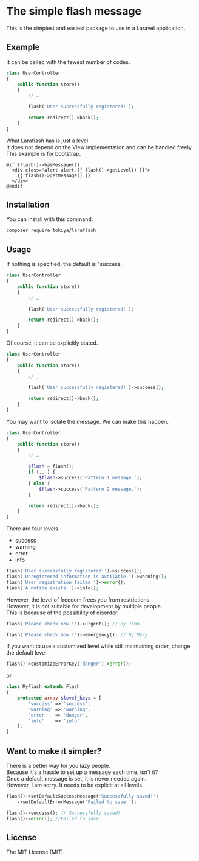 # The simple flash message

This is the simplest and easiest package to use in a Laravel application.

## Example

It can be called with the fewest number of codes.

```php
class UserController
{
    public function store()
    {
        // …

        flash('User successfully registered!');

        return redirect()->back();
    }
}
```

What Laraflash has is just a level.<br>
It does not depend on the View implementation and can be handled freely.<br>
This example is for bootstrap.

```blade
@if (flash()->hasMessage())
  <div class="alert alert-{{ flash()->getLevel() }}">
    {{ flash()->getMessage() }}
  </div>
@endif
```

## Installation
You can install with this command.
```bash
composer require tokiya/laraflash
```

## Usage

If nothing is specified, the default is "success.

```php
class UserController
{
    public function store()
    {
        // …

        flash('User successfully registered!');

        return redirect()->back();
    }
}
```
Of course, it can be explicitly stated.
```php
class UserController
{
    public function store()
    {
        // …

        flash('User successfully registered!')->success();

        return redirect()->back();
    }
}
```
You may want to isolate the message. We can make this happen.

```php
class UserController
{
    public function store()
    {
        // …

        $flash = flash();
        if (...) {
            $flash->success('Pattern 1 message.');
        } else {
            $flash->success('Pattern 2 message.');
        }

        return redirect()->back();
    }
}
```

There are four levels.
- success
- warning
- error
- info

```php
flash('User successfully registered!')->success();
flash('Unregistered information is available.')->warning();
flash('User registration failed.')->error();
flash('A notice exists.')->info();
```

However, the level of freedom frees you from restrictions.<br>
However, it is not suitable for development by multiple people.<br>
This is because of the possibility of disorder.
```php
flash('Please check now.!')->urgent(); // By John

flash('Please check now.!')->emergency(); // By Mary
```

If you want to use a customized level while still maintaining order, change the default level.
```php
flash()->customizeErrorKey('danger')->error();
```
or
```php
class MyFlash extends Flash
{
    protected array $level_keys = [
        'success' => 'success',
        'warning' => 'warning',
        'error'   => 'danger',
        'info'    => 'info',
    ];
}
```

## Want to make it simpler?
There is a better way for you lazy people.<br>
Because it's a hassle to set up a message each time, isn't it?<br>
Once a default message is set, it is never needed again.<br>
However, I am sorry. It needs to be explicit at all levels.<br>
```php
flash()->setDefaultSuccessMessage('Successfully saved!')
    ->setDefaultErrorMessage('Failed to save.');
```

```php
flash()->success(); // Successfully saved!
flash()->error(); //Failed to save. 
```

## License
The MIT License (MIT).
